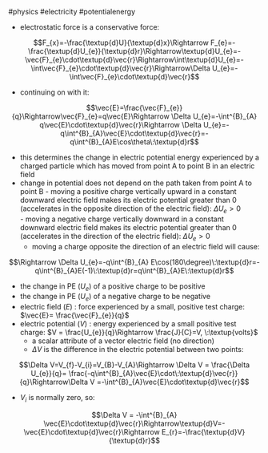 #physics #electricity #potentialenergy
- electrostatic force is a conservative force:
```math
F_{x}=-\frac{\textup{d}U}{\textup{d}x}\Rightarrow F_{e}=-\frac{\textup{d}U_{e}}{\textup{d}r}\Rightarrow\textup{d}U_{e}=-\vec{F}_{e}\cdot\textup{d}\vec{r}\Rightarrow\int\textup{d}U_{e}=-\int\vec{F}_{e}\cdot\textup{d}\vec{r}\Rightarrow\Delta U_{e}=-\int\vec{F}_{e}\cdot\textup{d}\vec{r}
```
- continuing on with it:
```math
\vec{E}=\frac{\vec{F}_{e}}{q}\Rightarrow\vec{F}_{e}=q\vec{E}\Rightarrow \Delta U_{e}=-\int^{B}_{A} q\vec{E}\cdot\textup{d}\vec{r}\Rightarrow \Delta U_{e}=-q\int^{B}_{A}\vec{E}\cdot\textup{d}\vec{r}=-q\int^{B}_{A}E\cos\theta\:\textup{d}r
```
- this determines the change in electric potential energy experienced by a charged particle which has moved from point A to point B in an electric field
- change in potential does not depend on the path taken from point A to point B
		- moving a positive charge vertically upward in a constant downward electric field makes its electric potential greater than 0 (accelerates in the opposite direction of the electric field): $\Delta U_{e}> 0$  
		- moving a negative charge vertically downward in a constant downward electric field makes its electric potential greater than 0 (accelerates in the direction of the electric field): $\Delta U_{e}>0$ 
	- moving a charge opposite the direction of an electric field will cause:
 ```math
\Rightarrow \Delta U_{e}=-q\int^{B}_{A} E\cos(180\degree)\:\textup{d}r=-q\int^{B}_{A}E(-1)\:\textup{d}r=q\int^{B}_{A}E\:\textup{d}r
```
- the change in PE $(U_{e})$ of a positive charge to be positive
- the change in PE $(U_{e})$ of a negative charge to be negative
- electric field $(E)$ : force experienced  by a small, positive test charge: $\vec{E}= \frac{\vec{F}_{e}}{q}$
- electric potential $(V)$ : energy experienced by a small positive test charge: $V = \frac{U_{e}}{q}\Rightarrow \frac{J}{C}=V, \:\textup{volts}$
	- a scalar attribute of a vector electric field (no direction)
	- $\Delta V$ is the difference in the electric potential between two points:
 ```math
\Delta V=V_{f}-V_{i}=V_{B}-V_{A}\Rightarrow \Delta V = \frac{\Delta U_{e}}{q}= \frac{-q\int^{B}_{A}\vec{E}\cdot\:\textup{d}\vec{r}}{q}\Rightarrow\Delta V =-\int^{B}_{A}\vec{E}\cdot\textup{d}\vec{r}
```
- $V_{i}$ is normally zero, so:
```math
\Delta V = -\int^{B}_{A} \vec{E}\cdot\textup{d}\vec{r}\Rightarrow\textup{d}V=-\vec{E}\cdot\textup{d}\vec{r}\Rightarrow E_{r}=-\frac{\textup{d}V}{\textup{d}r}
```
